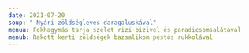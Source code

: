 ```yaml
---
date: 2021-07-20
soup: " Nyári zöldségleves daragaluskával"
menua: Fokhagymás tarja szelet rizi-bizivel és paradicsomsalátával
menub: Rakott kerti zöldségek bazsalikom pestós rukkolával
---
```

